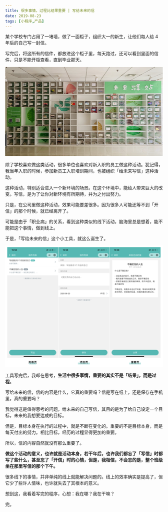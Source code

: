 ```yaml
---
title: 很多事情，过程比结果重要 | 写给未来的信
date: 2019-08-23
tags: [小程序,产品]
---
```


某个学校专门占用了一堵墙，做了一面柜子，组织大一的新生，让他们每人给 4 年后的自己写一封信。

写完后，将这所有的信件，都放进这个柜子里，每天路过，还可以看到里面的信件，只是不能开柜查看，直到毕业那天。

![](../image/about_product/FullSizeRender-2.jpg)

除了学校喜欢做这类活动，很多单位也喜欢对新入职的员工做这种活动。犹记得，我当年入职的时候，参加新员工入职培训期间，也被组织「给未来写信」这种活动。

这种活动，特别适合进入一个新环境的场景。在这个环境中，能给人带来巨大的改变。写信，是为了让你对新环境有所期待，并为之付出努力。

只是，在公司里做这种活动，效果可能要差很多。因为很多人可能还等不到「开信」的那个时候，就已经离开了。

可能是由于「职业病」的关系，看到这种类似的线下活动，脑海里总是想着，能不能把这个事情，做到线上。

于是，「写给未来的信」这个小工具，就这么诞生了。

![](../image/about_product/8E2EF2D5-DDF4-4BFA-AEDD-ACF784BB527D.png)

工具写完后，我却在思考，**生活中很多事情，重要的其实不是「结果」，而是过程**。

写给未来的信，信的内容是什么，它真的重要吗？信是写在纸上，还是保存在手机里，真的重要吗？

我觉得这是值得思考的问题，给未来的自己写信，其目的是为了给自己设定一个目标，未来的我想要达成的目标。

但是，目标本身在执行的过程中，就是不断在变化的。重要的不是目标本身，而是每天付出的努力。相比目标，经历的过程显得更加的重要。

所以，信的内容自然就没有那么重要了。

**做这个活动的意义，也许就是活动本身，若干年后，也许我们都忘了「写信」时都写了些什么，甚至忘了「开信」时的心情，但是，我相信，不会忘的是，整个班级坐在那里写信的那个下午。**

很多线下的事情，并非单纯的线上就能解决问题的。线上的效率确实是提高了，但它少了些许人情味，也许就失去了其根本的意义。

想到这，我看着写完的程序，心想：我在哪？我在干嘛？

完。
